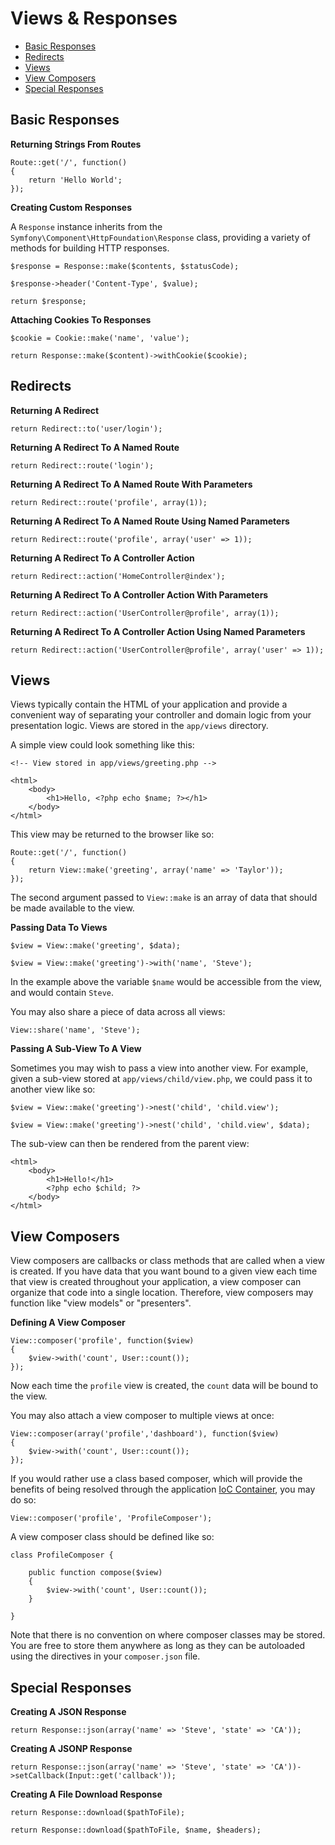 # Views & Responses

- [Basic Responses](#basic-responses)
- [Redirects](#redirects)
- [Views](#views)
- [View Composers](#view-composers)
- [Special Responses](#special-responses)

<a name="basic-responses"></a>
## Basic Responses

<a name="returning-strings-from-routes"></a>
**Returning Strings From Routes**

	Route::get('/', function()
	{
		return 'Hello World';
	});

<a name="creating-custom-responses"></a>
**Creating Custom Responses**

A `Response` instance inherits from the `Symfony\Component\HttpFoundation\Response` class, providing a variety of methods for building HTTP responses.

	$response = Response::make($contents, $statusCode);

	$response->header('Content-Type', $value);

	return $response;

<a name="attaching-cookies-to-responses"></a>
**Attaching Cookies To Responses**

	$cookie = Cookie::make('name', 'value');

	return Response::make($content)->withCookie($cookie);

<a name="redirects"></a>
## Redirects

<a name="returning-a-redirect"></a>
**Returning A Redirect**

	return Redirect::to('user/login');

<a name="returning-a-redirect-to-a-named-route"></a>
**Returning A Redirect To A Named Route**

	return Redirect::route('login');

<a name="returning-a-redirect-to-a-named-route-with-parameters"></a>
**Returning A Redirect To A Named Route With Parameters**

	return Redirect::route('profile', array(1));

<a name="returning-a-redirect-to-a-named-route-using-named-parameters"></a>
**Returning A Redirect To A Named Route Using Named Parameters**

	return Redirect::route('profile', array('user' => 1));

<a name="returning-a-redirect-to-a-controller-action"></a>
**Returning A Redirect To A Controller Action**

	return Redirect::action('HomeController@index');

<a name="returning-a-redirect-to-a-controller-action-with-parameters"></a>
**Returning A Redirect To A Controller Action With Parameters**

	return Redirect::action('UserController@profile', array(1));

<a name="returning-a-redirect-to-a-controller-action-using-named-parameters"></a>
**Returning A Redirect To A Controller Action Using Named Parameters**

	return Redirect::action('UserController@profile', array('user' => 1));

<a name="views"></a>
## Views

Views typically contain the HTML of your application and provide a convenient way of separating your controller and domain logic from your presentation logic. Views are stored in the `app/views` directory.

A simple view could look something like this:

	<!-- View stored in app/views/greeting.php -->

	<html>
		<body>
			<h1>Hello, <?php echo $name; ?></h1>
		</body>
	</html>

This view may be returned to the browser like so:

	Route::get('/', function()
	{
		return View::make('greeting', array('name' => 'Taylor'));
	});

The second argument passed to `View::make` is an array of data that should be made available to the view.

<a name="passing-data-to-views"></a>
**Passing Data To Views**

	$view = View::make('greeting', $data);

	$view = View::make('greeting')->with('name', 'Steve');

In the example above the variable `$name` would be accessible from the view, and would contain `Steve`.

You may also share a piece of data across all views:

	View::share('name', 'Steve');

<a name="passing-a-sub-view-to-a-view"></a>
**Passing A Sub-View To A View**

Sometimes you may wish to pass a view into another view. For example, given a sub-view stored at `app/views/child/view.php`, we could pass it to another view like so:

	$view = View::make('greeting')->nest('child', 'child.view');

	$view = View::make('greeting')->nest('child', 'child.view', $data);

The sub-view can then be rendered from the parent view:

	<html>
		<body>
			<h1>Hello!</h1>
			<?php echo $child; ?>
		</body>
	</html>

<a name="view-composers"></a>
## View Composers

View composers are callbacks or class methods that are called when a view is created. If you have data that you want bound to a given view each time that view is created throughout your application, a view composer can organize that code into a single location. Therefore, view composers may function like "view models" or "presenters".

<a name="defining-a-view-composer"></a>
**Defining A View Composer**

	View::composer('profile', function($view)
	{
		$view->with('count', User::count());
	});

Now each time the `profile` view is created, the `count` data will be bound to the view.

You may also attach a view composer to multiple views at once:

    View::composer(array('profile','dashboard'), function($view)
    {
        $view->with('count', User::count());
    });

If you would rather use a class based composer, which will provide the benefits of being resolved through the application [IoC Container](/docs/ioc), you may do so:

	View::composer('profile', 'ProfileComposer');

A view composer class should be defined like so:

	class ProfileComposer {

		public function compose($view)
		{
			$view->with('count', User::count());
		}

	}

Note that there is no convention on where composer classes may be stored. You are free to store them anywhere as long as they can be autoloaded using the directives in your `composer.json` file.

<a name="special-responses"></a>
## Special Responses

<a name="creating-a-json-response"></a>
**Creating A JSON Response**

	return Response::json(array('name' => 'Steve', 'state' => 'CA'));

<a name="creating-a-jsonp-response"></a>
**Creating A JSONP Response**

	return Response::json(array('name' => 'Steve', 'state' => 'CA'))->setCallback(Input::get('callback'));

<a name="creating-a-file-download-response"></a>
**Creating A File Download Response**

	return Response::download($pathToFile);

	return Response::download($pathToFile, $name, $headers);
